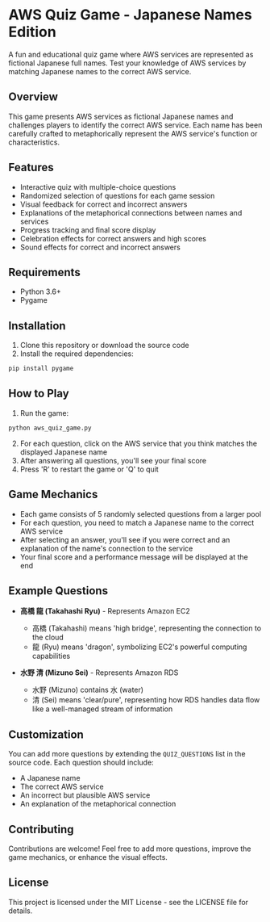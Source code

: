 # AWS Quiz Game - Japanese Names Edition

A fun and educational quiz game where AWS services are represented as fictional Japanese full names. Test your knowledge of AWS services by matching Japanese names to the correct AWS service.

## Overview

This game presents AWS services as fictional Japanese names and challenges players to identify the correct AWS service. Each name has been carefully crafted to metaphorically represent the AWS service's function or characteristics.

## Features

- Interactive quiz with multiple-choice questions
- Randomized selection of questions for each game session
- Visual feedback for correct and incorrect answers
- Explanations of the metaphorical connections between names and services
- Progress tracking and final score display
- Celebration effects for correct answers and high scores
- Sound effects for correct and incorrect answers

## Requirements

- Python 3.6+
- Pygame

## Installation

1. Clone this repository or download the source code
2. Install the required dependencies:

```bash
pip install pygame
```

## How to Play

1. Run the game:

```bash
python aws_quiz_game.py
```

2. For each question, click on the AWS service that you think matches the displayed Japanese name
3. After answering all questions, you'll see your final score
4. Press 'R' to restart the game or 'Q' to quit

## Game Mechanics

- Each game consists of 5 randomly selected questions from a larger pool
- For each question, you need to match a Japanese name to the correct AWS service
- After selecting an answer, you'll see if you were correct and an explanation of the name's connection to the service
- Your final score and a performance message will be displayed at the end

## Example Questions

- **高橋 龍 (Takahashi Ryu)** - Represents Amazon EC2
  - 高橋 (Takahashi) means 'high bridge', representing the connection to the cloud
  - 龍 (Ryu) means 'dragon', symbolizing EC2's powerful computing capabilities

- **水野 清 (Mizuno Sei)** - Represents Amazon RDS
  - 水野 (Mizuno) contains 水 (water)
  - 清 (Sei) means 'clear/pure', representing how RDS handles data flow like a well-managed stream of information

## Customization

You can add more questions by extending the `QUIZ_QUESTIONS` list in the source code. Each question should include:
- A Japanese name
- The correct AWS service
- An incorrect but plausible AWS service
- An explanation of the metaphorical connection

## Contributing

Contributions are welcome! Feel free to add more questions, improve the game mechanics, or enhance the visual effects.

## License

This project is licensed under the MIT License - see the LICENSE file for details.

